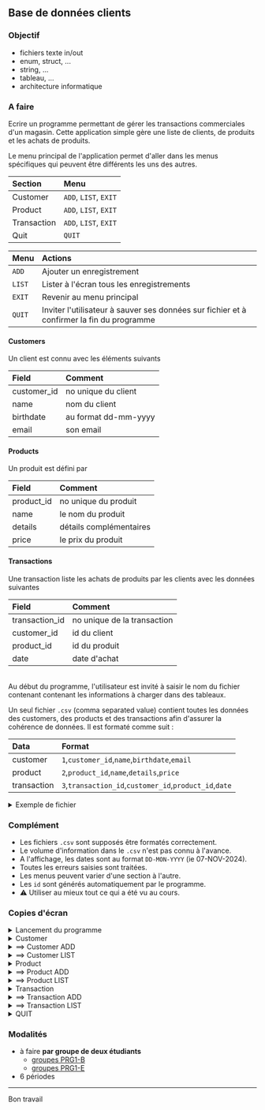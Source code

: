 ## Base de données clients

### Objectif
- fichiers texte in/out
- enum, struct, ...
- string, ...
- tableau, ...
- architecture informatique

### A faire

Ecrire un programme permettant de gérer les transactions commerciales d'un magasin.
Cette application simple gère une liste de clients, de produits et les achats de produits.

Le menu principal de l'application permet d'aller dans les menus spécifiques qui peuvent être différents les uns des autres.

| Section     | Menu                 |
|:------------|:---------------------|
| Customer    | `ADD`, `LIST`, `EXIT`|
| Product     | `ADD`, `LIST`, `EXIT`|
| Transaction | `ADD`, `LIST`, `EXIT`|
| Quit        | `QUIT`               |

| Menu    | Actions                                                                                   |
|:--------|:------------------------------------------------------------------------------------------|
| `ADD`   | Ajouter un enregistrement                                                                 |
| `LIST`  | Lister à l'écran tous les enregistrements                                                 |
| `EXIT`  | Revenir au menu principal                                                                 |
| `QUIT`  | Inviter l'utilisateur à sauver ses données sur fichier et à confirmer la fin du programme |


#### Customers

Un client est connu avec les éléments suivants

| Field       | Comment              |
|:------------|:---------------------|
| customer_id | no unique du client  |
| name        | nom du client        |
| birthdate   | au format dd-mm-yyyy |
| email       | son email            |

#### Products

Un produit est défini par

| Field       | Comment                 |
|:------------|:------------------------|
| product_id  | no unique du produit    |
| name        | le nom du produit       |
| details     | détails complémentaires |
| price       | le prix du produit      |

#### Transactions

Une transaction liste les achats de produits par les clients avec les données suivantes

| Field          | Comment                     |
|:---------------|:----------------------------|
| transaction_id | no unique de la transaction |
| customer_id    | id du client                |
| product_id     | id du produit               |
| date           | date d'achat                |

<br>
Au début du programme, l'utilisateur est invité à saisir le nom du fichier contenant contenant les informations à charger dans des tableaux.

Un seul fichier `.csv` (comma separated value) contient toutes les données des customers, des products et des transactions afin d'assurer la cohérence de données. Il est formaté comme suit : 

| Data        | Format                                                 |
|:------------|:-------------------------------------------------------|
| customer    | `1`,`customer_id`,`name`,`birthdate`,`email`           |
| product     | `2`,`product_id`,`name`,`details`,`price`              |
| transaction | `3`,`transaction_id`,`customer_id`,`product_id`,`date` |

<details>
<summary>Exemple de fichier</summary>

~~~
1,0,Megan Robinson,18-06-1995,megan.robinson@example.com
1,1,John Smith,21-05-1990,john.smith@example.com
1,2,Emily Johnson,14-03-1985,emily.johnson@example.com
1,3,Michael Brown,18-07-1992,michael.brown@example.com
1,4,Linda Williams,30-09-1980,linda.williams@example.com
1,5,David Jones,01-11-1995,david.jones@example.com
1,6,Jessica Garcia,25-12-1988,jessica.garcia@example.com
1,7,Daniel Miller,12-01-1991,daniel.miller@example.com
1,8,Sarah Davis,07-04-1993,sarah.davis@example.com
1,9,James Martinez,20-02-1986,james.martinez@example.com
1,10,Amy Wilson,15-10-1994,amy.wilson@example.com
1,11,Andrew Moore,08-02-1987,andrew.moore@example.com
1,12,Laura Taylor,03-08-1990,laura.taylor@example.com
1,13,Matthew Anderson,22-12-1993,matthew.anderson@example.com
1,14,Nicole Thomas,05-09-1982,nicole.thomas@example.com
1,15,Christopher Jackson,29-06-1994,christopher.jackson@example.com
1,16,Karen White,10-11-1989,karen.white@example.com
1,17,Jason Harris,19-03-1991,jason.harris@example.com
1,18,Patricia Martin,24-07-1983,patricia.martin@example.com
1,19,Anthony Thompson,15-02-1986,anthony.thompson@example.com
2,0,Sous Vide Machine,Precision sous vide machine,99.990000
2,1,Widget Pro,High-quality widget with advanced features,29.990000
2,2,Gizmo Plus,Versatile gizmo suitable for multiple applications,19.490000
2,3,Widget Mini,Compact widget designed for portability,14.990000
2,4,Gadget X,Next-gen gadget with smart capabilities,49.990000
2,5,Gizmo Lite,Lightweight gizmo for everyday use,9.990000
2,6,Widget XL,Extra-large widget for industrial purposes,59.990000
2,7,Accessory Kit,Complete accessory kit for all devices,24.990000
2,8,Adapter Pro,Universal adapter compatible with most models,12.990000
2,9,Charger Max,High-capacity charger for quick recharges,17.990000
2,10,Battery Pack,Extended-life battery pack for long use,22.490000
2,11,Screen Guard,Durable screen guard with anti-glare,4.990000
2,12,Protective Case,Rugged case for extreme protection,15.990000
2,13,Stylus Pen,High-precision stylus pen,9.490000
2,14,Mount Holder,Adjustable mount holder for easy viewing,11.990000
2,15,Keyboard Pad,Ergonomic keyboard pad for comfort,8.990000
2,16,Wireless Mouse,High-speed wireless mouse with ergonomic design,13.990000
2,17,Smart Light,Wi-Fi enabled smart light bulb,12.490000
2,18,USB Hub,Compact USB hub with four ports,10.490000
2,19,Webcam HD,High-definition webcam for video calls,39.990000
2,20,External Drive,Portable external hard drive,79.990000
2,21,Power Bank,High-capacity power bank,29.990000
2,22,Charging Cable,Durable fast-charging cable,6.990000
2,23,Headphones Pro,Noise-cancelling headphones,49.990000
2,24,Earbuds Lite,Compact and wireless earbuds,24.990000
2,25,Smart Watch,Feature-rich smart watch,99.990000
2,26,Fitness Tracker,Lightweight fitness tracker with app integration,59.990000
2,27,Portable Speaker,Wireless speaker with deep bass,44.990000
2,28,VR Headset,Immersive VR headset,129.990000
2,29,Microphone Studio,Professional-grade microphone,74.990000
2,30,Tablet Stand,Adjustable tablet stand,15.490000
2,31,HDMI Cable,High-speed HDMI cable for 4K,7.990000
2,32,Surge Protector,6-outlet surge protector,12.990000
2,33,Wireless Charger,Qi-certified wireless charger,18.990000
2,34,Portable Projector,Compact projector with HD quality,149.990000
2,35,Noise Blocker,Earplugs designed to reduce noise,3.990000
2,36,Flash Drive 64GB,High-speed 64GB USB flash drive,9.990000
2,37,Compact Tripod,Mini tripod with flexible legs,13.490000
2,38,Phone Holder,Car phone holder with magnetic grip,11.990000
2,39,Smart Thermostat,Energy-saving smart thermostat,199.990000
2,40,Robot Vacuum,Automatic robot vacuum cleaner,249.990000
2,41,Blender Pro,High-performance blender,59.990000
2,42,Electric Kettle,Fast-boil electric kettle,29.490000
2,43,Air Purifier,HEPA air purifier for cleaner air,89.990000
2,44,Pressure Cooker,Multi-functional electric pressure cooker,79.990000
2,45,Slow Cooker,Programmable slow cooker,39.990000
2,46,Food Processor,High-power food processor,99.990000
2,47,Toaster,2-slice toaster with browning control,19.990000
2,48,Coffee Maker,Automatic coffee maker with timer,49.990000
2,49,Electric Grill,Indoor electric grill,54.990000
3,0,10,13,02-01-2024
3,1,12,27,04-01-2024
3,2,5,14,08-01-2024
3,3,18,33,11-01-2024
3,4,7,8,12-01-2024
3,5,15,22,16-01-2024
3,6,3,41,19-01-2024
3,7,9,37,24-01-2024
3,8,12,15,25-01-2024
3,9,11,29,27-01-2024
3,10,4,19,02-02-2024
3,11,17,45,10-02-2024
3,12,8,24,13-02-2024
3,13,2,11,19-02-2024
3,14,14,6,21-02-2024
3,15,10,35,01-03-2024
3,16,16,9,04-03-2024
3,17,6,28,10-03-2024
3,18,13,3,15-03-2024
3,19,1,17,18-03-2024
3,20,19,23,22-03-2024
3,21,7,31,01-04-2024
3,22,15,10,05-04-2024
3,23,5,46,12-04-2024
3,24,18,20,19-04-2024
3,25,9,12,25-04-2024
3,26,11,38,30-04-2024
3,27,3,4,03-05-2024
3,28,2,44,10-05-2024
3,29,14,26,15-05-2024
~~~

</details>

### Complément
- Les fichiers `.csv` sont supposés être formatés correctement.
- Le volume d'information dans le `.csv` n'est pas connu à l'avance.
- A l'affichage, les dates sont au format `DD-MON-YYYY` (ie 07-NOV-2024).
- Toutes les erreurs saisies sont traitées.
- Les menus peuvent varier d'une section à l'autre.
- Les `id` sont générés automatiquement par le programme.
- ⚠️ Utiliser au mieux tout ce qui a été vu au cours.

### Copies d'écran

<details>
<summary>Lancement du programme</summary>

~~~
Welcome message ...
-------------------
Load database file
shop files : ../shop_xyz.csv

Main menu
   0 Customer
   1 Product
   2 Transaction
   3 Quit
your choice [0-3] : 
~~~

</details>

<details>
<summary>Customer</summary>

~~~
Main menu
   0 Customer
   1 Product
   2 Transaction
   3 Quit
your choice [0-3] : 0

Customer
   0 Add
   1 List
   2 Exit
Your choice [0-2] : 2
~~~

</details>

<details>
<summary>==> Customer ADD</summary>

~~~
Customer
   0 Add
   1 List
   2 Exit
Your choice [0-2] : 0

new customer
name     : nouveau
birthday : 30-02-2024
birthday : 28-02-2024
email    : email(at)mail.com
~~~

</details>

<details>
<summary>==> Customer LIST</summary>

~~~
Customer
   0 Add
   1 List
   2 Exit
Your choice [0-2] : 1

id       : 0
name     : Megan Robinson
birthday : 18-JUN-1995
email    : megan.robinson@example.com

id       : 1
name     : John Smith
birthday : 21-MAI-1990
email    : john.smith@example.com

etc ... 
~~~

</details>

<details>
<summary>Product</summary>

~~~
Main menu
   0 Customer
   1 Product
   2 Transaction
   3 Quit
your choice [0-3] : 1

Product
   0 Add
   1 List
   2 Exit
Your choice [0-2] : 2
~~~

</details>

<details>
<summary>==> Product ADD</summary>

~~~
Product
   0 Add
   1 List
   2 Exit
Your choice [0-2] : 0

new product
name     : name
details  : details
prices   : 12.20
~~~

</details>

<details>
<summary>==> Product LIST</summary>

~~~
Product
   0 Add
   1 List
   2 Exit
Your choice [0-2] : 1

id       : 0
name     : Sous Vide Machine
details  : Precision sous vide machine
price    : 99.99

id       : 1
name     : Widget Pro
details  : High-quality widget with advanced features
price    : 29.99

etc ...
~~~

</details>

<details>
<summary>Transaction</summary>

~~~
Main menu
   0 Customer
   1 Product
   2 Transaction
   3 Quit
your choice [0-3] : 2

Transaction
   0 Add
   1 List
   2 Exit
Your choice [0-2] : 2
~~~

</details>

<details>
<summary>==> Transaction ADD</summary>

~~~
Transaction
   0 Add
   1 List
   2 Exit
Your choice [0-2] : 0

new transaction
cust id [0-21] : 1
prod id [0-51] : 2
date : 12-12-2024
~~~

</details>

<details>
<summary>==> Transaction LIST</summary>

~~~
Transaction
   0 Add
   1 List
   2 Exit
Your choice [0-2] : 1

customer : Amy Wilson
product  : Stylus Pen
price    : 9.49
date     : 02-JAN-2024

customer : Laura Taylor
product  : Portable Speaker
price    : 44.99
date     : 04-JAN-2024

etc ...
~~~

</details>

<details>
<summary>QUIT</summary>

~~~
Main menu
   0 Customer
   1 Product
   2 Transaction
   3 Quit
your choice [0-3] : 3

Quit
save databases [Y/N] : n
Quit the application [Y/N] : y
~~~

</details>

### Modalités
- à faire **par groupe de deux étudiants**
    - [groupes PRG1-B](groupes_PRG1-B.md)
    - [groupes PRG1-E](groupes_PRG1-E.md)
- 6 périodes

---
Bon travail
